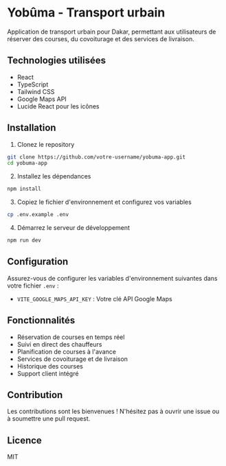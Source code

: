 # Yobûma - Transport urbain

Application de transport urbain pour Dakar, permettant aux utilisateurs de réserver des courses, du covoiturage et des services de livraison.

## Technologies utilisées

- React
- TypeScript
- Tailwind CSS
- Google Maps API
- Lucide React pour les icônes

## Installation

1. Clonez le repository
```bash
git clone https://github.com/votre-username/yobuma-app.git
cd yobuma-app
```

2. Installez les dépendances
```bash
npm install
```

3. Copiez le fichier d'environnement et configurez vos variables
```bash
cp .env.example .env
```

4. Démarrez le serveur de développement
```bash
npm run dev
```

## Configuration

Assurez-vous de configurer les variables d'environnement suivantes dans votre fichier `.env` :

- `VITE_GOOGLE_MAPS_API_KEY` : Votre clé API Google Maps

## Fonctionnalités

- Réservation de courses en temps réel
- Suivi en direct des chauffeurs
- Planification de courses à l'avance
- Services de covoiturage et de livraison
- Historique des courses
- Support client intégré

## Contribution

Les contributions sont les bienvenues ! N'hésitez pas à ouvrir une issue ou à soumettre une pull request.

## Licence

MIT
